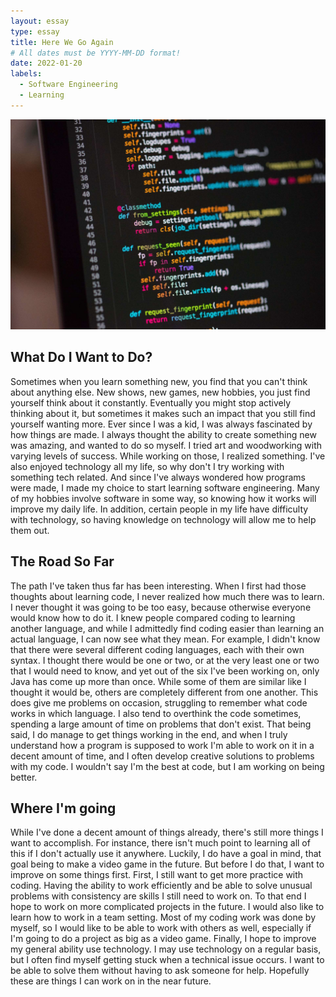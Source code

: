 ```yaml
---
layout: essay
type: essay
title: Here We Go Again
# All dates must be YYYY-MM-DD format!
date: 2022-01-20
labels:
  - Software Engineering
  - Learning
---
```


<img class="ui image" src="../images/coding-example.jpg">

## What Do I Want to Do?

Sometimes when you learn something new, you find that you can't think about anything else. New shows, new games, new hobbies, you just find yourself think about it constantly. Eventually you might stop actively thinking about it, but sometimes it makes such an impact that you still find yourself wanting more. Ever since I was a kid, I was always fascinated by how things are made. I always thought the ability to create something new was amazing, and wanted to do so myself. I tried art and woodworking with varying levels of success. While working on those, I realized something. I've also enjoyed technology all my life, so why don't I try working with something tech related. And since I've always wondered how programs were made, I made my choice to start learning software engineering. Many of my hobbies involve software in some way, so knowing how it works will improve my daily life. In addition, certain people in my life have difficulty with technology, so having knowledge on technology will allow me to help them out.

## The Road So Far

The path I've taken thus far has been interesting. When I first had those thoughts about learning code, I never realized how much there was to learn. I never thought it was going to be too easy, because otherwise everyone would know how to do it. I knew people compared coding to learning another language, and while I admittedly find coding easier than learning an actual language, I can now see what they mean. For example, I didn't know that there were several different coding languages, each with their own syntax. I thought there would be one or two, or at the very least one or two that I would need to know, and yet out of the six I've been working on, only Java has come up more than once. While some of them are similar like I thought it would be, others are completely different from one another. This does give me problems on occasion, struggling to remember what code works in which language. I also tend to overthink the code sometimes, spending a large amount of time on problems that don't exist. That being said, I do manage to get things working in the end, and when I truly understand how a program is supposed to work I'm able to work on it in a decent amount of time, and I often develop creative solutions to problems with my code. I wouldn't say I'm the best at code, but I am working on being better.

## Where I'm going

While I've done a decent amount of things already, there's still more things I want to accomplish. For instance, there isn't much point to learning all of this if I don't actually use it anywhere. Luckily, I do have a goal in mind, that goal being to make a video game in the future. But before I do that, I want to improve on some things first. First, I still want to get more practice with coding. Having the ability to work efficiently and be able to solve unusual problems with consistency are skills I still need to work on. To that end I hope to work on more complicated projects in the future. I would also like to learn how to work in a team setting. Most of my coding work was done by myself, so I would like to be able to work with others as well, especially if I'm going to do a project as big as a video game. Finally, I hope to improve my general ability use technology. I may use technology on a regular basis, but I often find myself getting stuck when a technical issue occurs. I want to be able to solve them without having to ask someone for help. Hopefully these are things I can work on in the near future.
